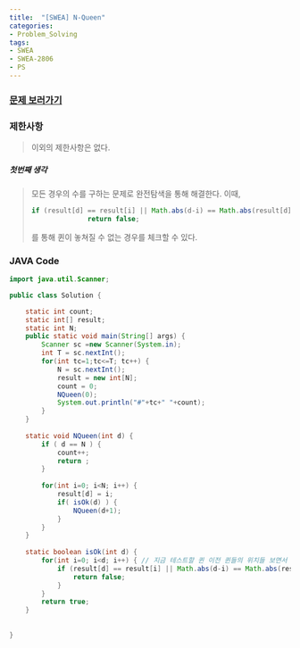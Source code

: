 ```yaml
---
title:  "[SWEA] N-Queen"
categories:
- Problem_Solving
tags:
- SWEA
- SWEA-2806
- PS
---
```


### [문제 보러가기]( https://swexpertacademy.com/main/code/problem/problemDetail.do?contestProbId=AV7GKs06AU0DFAXB&categoryId=AV7GKs06AU0DFAXB&categoryType=CODE )



### 제한사항

> 이외의 제한사항은 없다.

##### 첫번째 생각

> 모든 경우의 수를 구하는 문제로 완전탐색을 통해 해결한다. 이때,
>
> ```java
> if (result[d] == result[i] || Math.abs(d-i) == Math.abs(result[d]-result[i])) 
> 				return false;
> ```
>
> 를 통해 퀸이 놓쳐질 수 없는 경우를 체크할 수 있다.

### JAVA Code

```java
import java.util.Scanner;

public class Solution {

	static int count;
	static int[] result;
	static int N;
	public static void main(String[] args) {
		Scanner sc =new Scanner(System.in);
		int T = sc.nextInt();
		for(int tc=1;tc<=T; tc++) {
			N = sc.nextInt();
			result = new int[N];
			count = 0;
			NQueen(0);
			System.out.println("#"+tc+" "+count);
		}
	}
	
	static void NQueen(int d) {
		if ( d == N ) {
			count++;
			return ;
		}
		
		for(int i=0; i<N; i++) {
			result[d] = i;
			if( isOk(d) ) {
				NQueen(d+1);
			}
		}
	}
	
	static boolean isOk(int d) {
		for(int i=0; i<d; i++) { // 지금 테스트할 퀸 이전 퀸들의 위치들 보면서 괜찮은지 판단하기. 
			if (result[d] == result[i] || Math.abs(d-i) == Math.abs(result[d]-result[i])) {
				return false;
			}
		}
		return true;
	}
	
   
}

```


